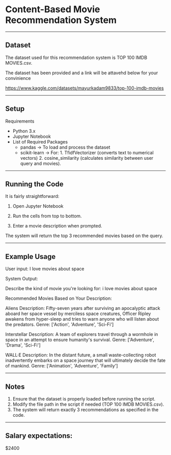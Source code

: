 # Content-Based Movie Recommendation System


---

## Dataset

The dataset used for this recommendation system is TOP 100 IMDB MOVIES.csv.

The dataset has been provided and a link will be attavehd below for your convinience

https://www.kaggle.com/datasets/mayurkadam9833/top-100-imdb-movies

---

## Setup
Requirements

 - Python 3.x
 - Jupyter Notebook 
 - List of Required Packages
    - pandas → To load and process the dataset
    - scikit-learn → For:
                       1. TfidfVectorizer (converts text to numerical vectors)
                       2. cosine_similarity (calculates similarity between user query and movies).
---

## Running the Code

It is fairly straightforward:

1. Open Jupyter Notebook

2. Run the cells from top to bottom.

3. Enter a movie description when prompted.

The system will return the top 3 recommended movies based on the query.

---

## Example Usage
User input: I love movies about space

System Output: 

Describe the kind of movie you're looking for:  i love movies about space

Recommended Movies Based on Your Description:

Aliens
   Description: Fifty-seven years after surviving an apocalyptic attack aboard her space vessel by merciless space creatures, Officer Ripley awakens from hyper-sleep and tries to warn anyone who will listen about the predators.
   Genre: ['Action', 'Adventure', 'Sci-Fi']

Interstellar
   Description: A team of explorers travel through a wormhole in space in an attempt to ensure humanity's survival.
   Genre: ['Adventure', 'Drama', 'Sci-Fi'] 
   
 WALL·E
   Description: In the distant future, a small waste-collecting robot inadvertently embarks on a space journey that will ultimately decide the fate of mankind.
   Genre: ['Animation', 'Adventure', 'Family']

---
## Notes

1. Ensure that the dataset is properly loaded before running the script.
2. Modify the file path in the script if needed (TOP 100 IMDB MOVIES.csv).
3. The system will return exactly 3 recommendations as specified in the code.
---
## Salary expectations:
$2400

 
    

